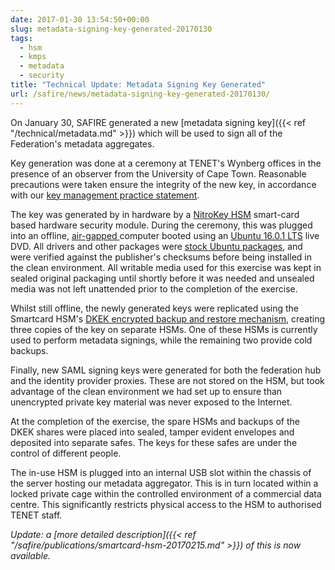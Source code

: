 ```yaml
--- 
date: 2017-01-30 13:54:50+00:00
slug: metadata-signing-key-generated-20170130
tags: 
  - hsm
  - kmps
  - metadata
  - security
title: "Technical Update: Metadata Signing Key Generated"
url: /safire/news/metadata-signing-key-generated-20170130/
---
```


On January 30, SAFIRE generated a new [metadata signing key]({{< ref "/technical/metadata.md" >}}) which will be used to sign all of the Federation's metadata aggregates.
<!-- more -->

Key generation was done at a ceremony at TENET's Wynberg offices in the presence of an observer from the University of Cape Town. Reasonable precautions were taken ensure the integrity of the new key, in accordance with our [key management practice statement](/safire/policy/kmps/).

The key was generated by in hardware by a [NitroKey HSM](https://www.nitrokey.com/#comparison) smart-card based hardware security module. During the ceremony, this was plugged into an offline, [air-gapped ](https://en.wikipedia.org/wiki/Air_gap_(networking))computer booted using an [Ubuntu 16.0.1 LTS](https://wiki.ubuntu.com/XenialXerus/ReleaseNotes) live DVD. All drivers and other packages were [stock Ubuntu packages](http://packages.ubuntu.com/xenial/amd64/), and were verified against the publisher's checksums before being installed in the clean environment. All writable media used for this exercise was kept in sealed original packaging until shortly before it was needed and unsealed media was not left unattended prior to the completion of the exercise.

Whilst still offline, the newly generated keys were replicated using the Smartcard HSM's [DKEK encrypted backup and restore mechanism](https://github.com/OpenSC/OpenSC/wiki/SmartCardHSM#user-content-using-key-backup-and-restore), creating three copies of the key on separate HSMs. One of these HSMs is currently used to perform metadata signings, while the remaining two provide cold backups.

Finally, new SAML signing keys were generated for both the federation hub and the identity provider proxies. These are not stored on the HSM, but took advantage of the clean environment we had set up to ensure than unencrypted private key material was never exposed to the Internet.

At the completion of the exercise, the spare HSMs and backups of the DKEK shares were placed into sealed, tamper evident envelopes and deposited into separate safes. The keys for these safes are under the control of different people.

The in-use HSM is plugged into an internal USB slot within the chassis of the server hosting our metadata aggregator. This is in turn located within a locked private cage within the controlled environment of a commercial data centre. This significantly restricts physical access to the HSM to authorised TENET staff.

_Update: a [more detailed description]({{< ref "/safire/publications/smartcard-hsm-20170215.md" >}}) of this is now available._
